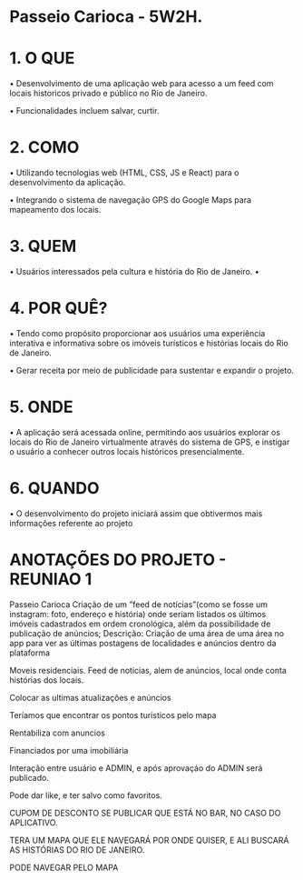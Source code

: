 # Passeio Carioca - 5W2H.

# 1. O QUE


• Desenvolvimento de uma aplicação web para acesso a um feed com locais historicos privado e público no Rio de Janeiro. 

• Funcionalidades incluem salvar, curtir.


# 2. COMO

• Utilizando tecnologias web (HTML, CSS, JS e React) para o desenvolvimento da aplicação. 

• Integrando o sistema de navegação GPS do Google Maps para mapeamento dos locais. 

# 3. QUEM

• Usuários interessados pela cultura e história do Rio de Janeiro.
• 


# 4. POR QUÊ?

• Tendo como propósito proporcionar aos usuários uma experiência interativa e informativa sobre os imóveis turísticos e histórias locais do Rio de Janeiro. 

• Gerar receita por meio de publicidade para sustentar e expandir o projeto.


# 5. ONDE

• A aplicação será acessada online, permitindo aos usuários explorar os locais do Rio de Janeiro virtualmente através do sistema de GPS, e instigar o usuário a conhecer outros locais históricos presencialmente.


# 6. QUANDO

• O desenvolvimento do projeto iniciará assim que obtivermos mais informações referente ao projeto



# ANOTAÇÕES DO PROJETO - REUNIAO 1

Passeio Carioca Criação de um ”feed de notícias”(como se fosse um instagram: foto, endereço e história) onde seriam listados os últimos imóveis cadastrados em ordem cronológica, além da possibilidade de publicação de anúncios; Descrição: Criação de uma área de uma área no app para ver as últimas postagens de localidades e anúncios dentro da plataforma

Moveis residenciais. Feed de noticias, alem de anúncios, local onde conta histórias dos locais.

Colocar as ultimas atualizações e anúncios 

Teríamos que encontrar os pontos turísticos pelo mapa 

Rentabiliza com anuncios 

Financiados por uma imobiliária

Interação entre usuário e ADMIN, e após aprovaçáo do ADMIN será publicado.

Pode dar like, e ter salvo como favoritos.

CUPOM DE DESCONTO SE PUBLICAR QUE ESTÁ NO BAR, NO CASO DO APLICATIVO.

TERA UM MAPA QUE ELE NAVEGARÁ POR ONDE QUISER, E ALI BUSCARÁ AS HISTÓRIAS DO RIO DE JANEIRO.

PODE NAVEGAR PELO MAPA

